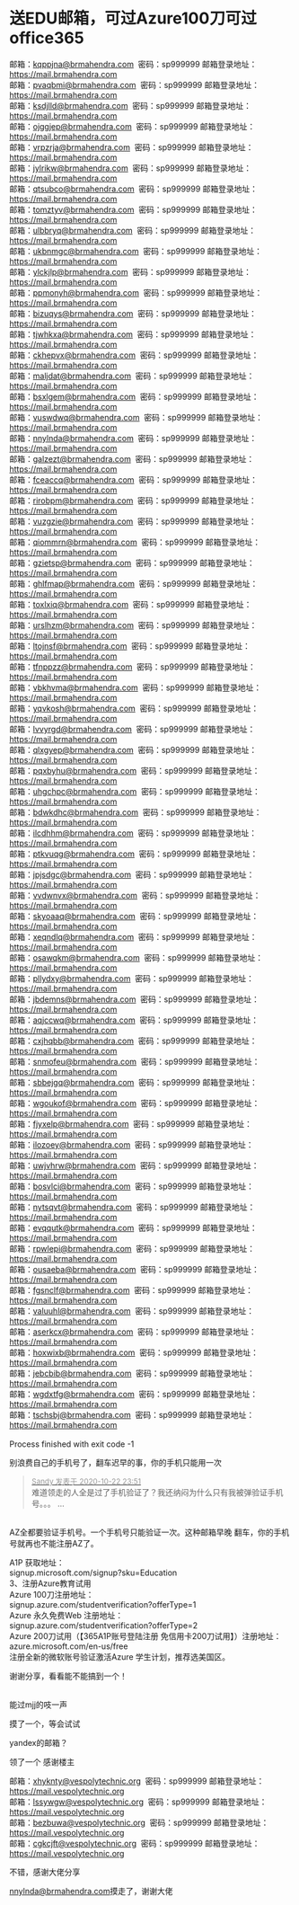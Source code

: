 # 送EDU邮箱，可过Azure100刀可过office365


邮箱：<a href="mailto:kqppjna@brmahendra.com">kqppjna@brmahendra.com</a>&nbsp;&nbsp;密码：sp999999 邮箱登录地址：https://mail.brmahendra.com<br />
邮箱：<a href="mailto:pvaqbmi@brmahendra.com">pvaqbmi@brmahendra.com</a>&nbsp;&nbsp;密码：sp999999 邮箱登录地址：https://mail.brmahendra.com<br />
邮箱：<a href="mailto:ksdjlld@brmahendra.com">ksdjlld@brmahendra.com</a>&nbsp;&nbsp;密码：sp999999 邮箱登录地址：https://mail.brmahendra.com<br />
邮箱：<a href="mailto:ojggjep@brmahendra.com">ojggjep@brmahendra.com</a>&nbsp;&nbsp;密码：sp999999 邮箱登录地址：https://mail.brmahendra.com<br />
邮箱：<a href="mailto:vrpzrja@brmahendra.com">vrpzrja@brmahendra.com</a>&nbsp;&nbsp;密码：sp999999 邮箱登录地址：https://mail.brmahendra.com<br />
邮箱：<a href="mailto:jylrikw@brmahendra.com">jylrikw@brmahendra.com</a>&nbsp;&nbsp;密码：sp999999 邮箱登录地址：https://mail.brmahendra.com<br />
邮箱：<a href="mailto:qtsubco@brmahendra.com">qtsubco@brmahendra.com</a>&nbsp;&nbsp;密码：sp999999 邮箱登录地址：https://mail.brmahendra.com<br />
邮箱：<a href="mailto:tomztyv@brmahendra.com">tomztyv@brmahendra.com</a>&nbsp;&nbsp;密码：sp999999 邮箱登录地址：https://mail.brmahendra.com<br />
邮箱：<a href="mailto:ulbbryq@brmahendra.com">ulbbryq@brmahendra.com</a>&nbsp;&nbsp;密码：sp999999 邮箱登录地址：https://mail.brmahendra.com<br />
邮箱：<a href="mailto:ukbnmgc@brmahendra.com">ukbnmgc@brmahendra.com</a>&nbsp;&nbsp;密码：sp999999 邮箱登录地址：https://mail.brmahendra.com<br />
邮箱：<a href="mailto:ylckjlp@brmahendra.com">ylckjlp@brmahendra.com</a>&nbsp;&nbsp;密码：sp999999 邮箱登录地址：https://mail.brmahendra.com<br />
邮箱：<a href="mailto:ppmonyh@brmahendra.com">ppmonyh@brmahendra.com</a>&nbsp;&nbsp;密码：sp999999 邮箱登录地址：https://mail.brmahendra.com<br />
邮箱：<a href="mailto:bizuqys@brmahendra.com">bizuqys@brmahendra.com</a>&nbsp;&nbsp;密码：sp999999 邮箱登录地址：https://mail.brmahendra.com<br />
邮箱：<a href="mailto:tjwhkxa@brmahendra.com">tjwhkxa@brmahendra.com</a>&nbsp;&nbsp;密码：sp999999 邮箱登录地址：https://mail.brmahendra.com<br />
邮箱：<a href="mailto:ckhepvx@brmahendra.com">ckhepvx@brmahendra.com</a>&nbsp;&nbsp;密码：sp999999 邮箱登录地址：https://mail.brmahendra.com<br />
邮箱：<a href="mailto:maljdat@brmahendra.com">maljdat@brmahendra.com</a>&nbsp;&nbsp;密码：sp999999 邮箱登录地址：https://mail.brmahendra.com<br />
邮箱：<a href="mailto:bsxlgem@brmahendra.com">bsxlgem@brmahendra.com</a>&nbsp;&nbsp;密码：sp999999 邮箱登录地址：https://mail.brmahendra.com<br />
邮箱：<a href="mailto:vuswdwq@brmahendra.com">vuswdwq@brmahendra.com</a>&nbsp;&nbsp;密码：sp999999 邮箱登录地址：https://mail.brmahendra.com<br />
邮箱：<a href="mailto:nnylnda@brmahendra.com">nnylnda@brmahendra.com</a>&nbsp;&nbsp;密码：sp999999 邮箱登录地址：https://mail.brmahendra.com<br />
邮箱：<a href="mailto:galzezt@brmahendra.com">galzezt@brmahendra.com</a>&nbsp;&nbsp;密码：sp999999 邮箱登录地址：https://mail.brmahendra.com<br />
邮箱：<a href="mailto:fceaccq@brmahendra.com">fceaccq@brmahendra.com</a>&nbsp;&nbsp;密码：sp999999 邮箱登录地址：https://mail.brmahendra.com<br />
邮箱：<a href="mailto:rirobpm@brmahendra.com">rirobpm@brmahendra.com</a>&nbsp;&nbsp;密码：sp999999 邮箱登录地址：https://mail.brmahendra.com<br />
邮箱：<a href="mailto:vuzgzie@brmahendra.com">vuzgzie@brmahendra.com</a>&nbsp;&nbsp;密码：sp999999 邮箱登录地址：https://mail.brmahendra.com<br />
邮箱：<a href="mailto:qiommrn@brmahendra.com">qiommrn@brmahendra.com</a>&nbsp;&nbsp;密码：sp999999 邮箱登录地址：https://mail.brmahendra.com<br />
邮箱：<a href="mailto:gzietsp@brmahendra.com">gzietsp@brmahendra.com</a>&nbsp;&nbsp;密码：sp999999 邮箱登录地址：https://mail.brmahendra.com<br />
邮箱：<a href="mailto:ghlfmap@brmahendra.com">ghlfmap@brmahendra.com</a>&nbsp;&nbsp;密码：sp999999 邮箱登录地址：https://mail.brmahendra.com<br />
邮箱：<a href="mailto:toxlxiq@brmahendra.com">toxlxiq@brmahendra.com</a>&nbsp;&nbsp;密码：sp999999 邮箱登录地址：https://mail.brmahendra.com<br />
邮箱：<a href="mailto:urslhzm@brmahendra.com">urslhzm@brmahendra.com</a>&nbsp;&nbsp;密码：sp999999 邮箱登录地址：https://mail.brmahendra.com<br />
邮箱：<a href="mailto:ltojnsf@brmahendra.com">ltojnsf@brmahendra.com</a>&nbsp;&nbsp;密码：sp999999 邮箱登录地址：https://mail.brmahendra.com<br />
邮箱：<a href="mailto:tfnppzz@brmahendra.com">tfnppzz@brmahendra.com</a>&nbsp;&nbsp;密码：sp999999 邮箱登录地址：https://mail.brmahendra.com<br />
邮箱：<a href="mailto:vbkhvma@brmahendra.com">vbkhvma@brmahendra.com</a>&nbsp;&nbsp;密码：sp999999 邮箱登录地址：https://mail.brmahendra.com<br />
邮箱：<a href="mailto:yqvkosh@brmahendra.com">yqvkosh@brmahendra.com</a>&nbsp;&nbsp;密码：sp999999 邮箱登录地址：https://mail.brmahendra.com<br />
邮箱：<a href="mailto:lvvyrgd@brmahendra.com">lvvyrgd@brmahendra.com</a>&nbsp;&nbsp;密码：sp999999 邮箱登录地址：https://mail.brmahendra.com<br />
邮箱：<a href="mailto:qlxgyep@brmahendra.com">qlxgyep@brmahendra.com</a>&nbsp;&nbsp;密码：sp999999 邮箱登录地址：https://mail.brmahendra.com<br />
邮箱：<a href="mailto:pqxbyhu@brmahendra.com">pqxbyhu@brmahendra.com</a>&nbsp;&nbsp;密码：sp999999 邮箱登录地址：https://mail.brmahendra.com<br />
邮箱：<a href="mailto:uhgchpc@brmahendra.com">uhgchpc@brmahendra.com</a>&nbsp;&nbsp;密码：sp999999 邮箱登录地址：https://mail.brmahendra.com<br />
邮箱：<a href="mailto:bdwkdhc@brmahendra.com">bdwkdhc@brmahendra.com</a>&nbsp;&nbsp;密码：sp999999 邮箱登录地址：https://mail.brmahendra.com<br />
邮箱：<a href="mailto:ilcdhhm@brmahendra.com">ilcdhhm@brmahendra.com</a>&nbsp;&nbsp;密码：sp999999 邮箱登录地址：https://mail.brmahendra.com<br />
邮箱：<a href="mailto:ptkvuqg@brmahendra.com">ptkvuqg@brmahendra.com</a>&nbsp;&nbsp;密码：sp999999 邮箱登录地址：https://mail.brmahendra.com<br />
邮箱：<a href="mailto:jpjsdgc@brmahendra.com">jpjsdgc@brmahendra.com</a>&nbsp;&nbsp;密码：sp999999 邮箱登录地址：https://mail.brmahendra.com<br />
邮箱：<a href="mailto:vvdwnvx@brmahendra.com">vvdwnvx@brmahendra.com</a>&nbsp;&nbsp;密码：sp999999 邮箱登录地址：https://mail.brmahendra.com<br />
邮箱：<a href="mailto:skyoaaq@brmahendra.com">skyoaaq@brmahendra.com</a>&nbsp;&nbsp;密码：sp999999 邮箱登录地址：https://mail.brmahendra.com<br />
邮箱：<a href="mailto:xeqndlq@brmahendra.com">xeqndlq@brmahendra.com</a>&nbsp;&nbsp;密码：sp999999 邮箱登录地址：https://mail.brmahendra.com<br />
邮箱：<a href="mailto:osawqkm@brmahendra.com">osawqkm@brmahendra.com</a>&nbsp;&nbsp;密码：sp999999 邮箱登录地址：https://mail.brmahendra.com<br />
邮箱：<a href="mailto:pllydxy@brmahendra.com">pllydxy@brmahendra.com</a>&nbsp;&nbsp;密码：sp999999 邮箱登录地址：https://mail.brmahendra.com<br />
邮箱：<a href="mailto:jbdemns@brmahendra.com">jbdemns@brmahendra.com</a>&nbsp;&nbsp;密码：sp999999 邮箱登录地址：https://mail.brmahendra.com<br />
邮箱：<a href="mailto:aqjccwq@brmahendra.com">aqjccwq@brmahendra.com</a>&nbsp;&nbsp;密码：sp999999 邮箱登录地址：https://mail.brmahendra.com<br />
邮箱：<a href="mailto:cxjhqbb@brmahendra.com">cxjhqbb@brmahendra.com</a>&nbsp;&nbsp;密码：sp999999 邮箱登录地址：https://mail.brmahendra.com<br />
邮箱：<a href="mailto:snmofeu@brmahendra.com">snmofeu@brmahendra.com</a>&nbsp;&nbsp;密码：sp999999 邮箱登录地址：https://mail.brmahendra.com<br />
邮箱：<a href="mailto:sbbejgq@brmahendra.com">sbbejgq@brmahendra.com</a>&nbsp;&nbsp;密码：sp999999 邮箱登录地址：https://mail.brmahendra.com<br />
邮箱：<a href="mailto:wgoukof@brmahendra.com">wgoukof@brmahendra.com</a>&nbsp;&nbsp;密码：sp999999 邮箱登录地址：https://mail.brmahendra.com<br />
邮箱：<a href="mailto:fjyxelp@brmahendra.com">fjyxelp@brmahendra.com</a>&nbsp;&nbsp;密码：sp999999 邮箱登录地址：https://mail.brmahendra.com<br />
邮箱：<a href="mailto:ilozoey@brmahendra.com">ilozoey@brmahendra.com</a>&nbsp;&nbsp;密码：sp999999 邮箱登录地址：https://mail.brmahendra.com<br />
邮箱：<a href="mailto:uwjvhrw@brmahendra.com">uwjvhrw@brmahendra.com</a>&nbsp;&nbsp;密码：sp999999 邮箱登录地址：https://mail.brmahendra.com<br />
邮箱：<a href="mailto:bosvlci@brmahendra.com">bosvlci@brmahendra.com</a>&nbsp;&nbsp;密码：sp999999 邮箱登录地址：https://mail.brmahendra.com<br />
邮箱：<a href="mailto:nytsqvt@brmahendra.com">nytsqvt@brmahendra.com</a>&nbsp;&nbsp;密码：sp999999 邮箱登录地址：https://mail.brmahendra.com<br />
邮箱：<a href="mailto:evqqutk@brmahendra.com">evqqutk@brmahendra.com</a>&nbsp;&nbsp;密码：sp999999 邮箱登录地址：https://mail.brmahendra.com<br />
邮箱：<a href="mailto:rpwlepi@brmahendra.com">rpwlepi@brmahendra.com</a>&nbsp;&nbsp;密码：sp999999 邮箱登录地址：https://mail.brmahendra.com<br />
邮箱：<a href="mailto:ousaeba@brmahendra.com">ousaeba@brmahendra.com</a>&nbsp;&nbsp;密码：sp999999 邮箱登录地址：https://mail.brmahendra.com<br />
邮箱：<a href="mailto:fgsnclf@brmahendra.com">fgsnclf@brmahendra.com</a>&nbsp;&nbsp;密码：sp999999 邮箱登录地址：https://mail.brmahendra.com<br />
邮箱：<a href="mailto:valuuhl@brmahendra.com">valuuhl@brmahendra.com</a>&nbsp;&nbsp;密码：sp999999 邮箱登录地址：https://mail.brmahendra.com<br />
邮箱：<a href="mailto:aserkcx@brmahendra.com">aserkcx@brmahendra.com</a>&nbsp;&nbsp;密码：sp999999 邮箱登录地址：https://mail.brmahendra.com<br />
邮箱：<a href="mailto:hoxwixb@brmahendra.com">hoxwixb@brmahendra.com</a>&nbsp;&nbsp;密码：sp999999 邮箱登录地址：https://mail.brmahendra.com<br />
邮箱：<a href="mailto:jebcbib@brmahendra.com">jebcbib@brmahendra.com</a>&nbsp;&nbsp;密码：sp999999 邮箱登录地址：https://mail.brmahendra.com<br />
邮箱：<a href="mailto:wgdxtfg@brmahendra.com">wgdxtfg@brmahendra.com</a>&nbsp;&nbsp;密码：sp999999 邮箱登录地址：https://mail.brmahendra.com<br />
邮箱：<a href="mailto:tschsbj@brmahendra.com">tschsbj@brmahendra.com</a>&nbsp;&nbsp;密码：sp999999 邮箱登录地址：https://mail.brmahendra.com<br />
<br />
Process finished with exit code -1<br />


别浪费自己的手机号了，翻车迟早的事，你的手机只能用一次

<div class="quote"><blockquote><font size="2"><a href="https://www.hostloc.com/forum.php?mod=redirect&amp;goto=findpost&amp;pid=9338796&amp;ptid=757396" target="_blank"><font color="#999999">Sandy 发表于 2020-10-22 23:51</font></a></font><br />
难道领走的人全是过了手机验证了？我还纳闷为什么只有我被弹验证手机号。。。 ...</blockquote></div><br />
AZ全都要验证手机号。一个手机号只能验证一次。这种邮箱早晚 翻车，你的手机号就再也不能注册AZ了。<br />


A1P 获取地址：<br />
signup.microsoft.com/signup?sku=Education<br />
3、注册Azure教育试用<br />
Azure 100刀注册地址：<br />
signup.azure.com/studentverification?offerType=1<br />
Azure 永久免费Web 注册地址：<br />
signup.azure.com/studentverification?offerType=2<br />
Azure 200刀试用（【365A1P账号登陆注册 免信用卡200刀试用】）注册地址：<br />
azure.microsoft.com/en-us/free<br />
注册全新的微软账号验证激活Azure 学生计划，推荐选美国区。

谢谢分享，看看能不能搞到一个！<br />
<br />
<img src="static/image/smiley/default/smile.gif" smilieid="1" border="0" alt="" /><img src="static/image/smiley/default/smile.gif" smilieid="1" border="0" alt="" /><img src="static/image/smiley/default/smile.gif" smilieid="1" border="0" alt="" />

能过mjj的吱一声

摸了一个，等会试试

yandex的邮箱？

领了一个 感谢楼主

邮箱：<a href="mailto:xhyknty@vespolytechnic.org">xhyknty@vespolytechnic.org</a>&nbsp;&nbsp;密码：sp999999 邮箱登录地址：https://mail.vespolytechnic.org<br />
邮箱：<a href="mailto:lssywgw@vespolytechnic.org">lssywgw@vespolytechnic.org</a>&nbsp;&nbsp;密码：sp999999 邮箱登录地址：https://mail.vespolytechnic.org<br />
邮箱：<a href="mailto:bezbuwa@vespolytechnic.org">bezbuwa@vespolytechnic.org</a>&nbsp;&nbsp;密码：sp999999 邮箱登录地址：https://mail.vespolytechnic.org<br />
邮箱：<a href="mailto:cgkcjft@vespolytechnic.org">cgkcjft@vespolytechnic.org</a>&nbsp;&nbsp;密码：sp999999 邮箱登录地址：https://mail.vespolytechnic.org

不错，感谢大佬分享

<a href="mailto:nnylnda@brmahendra.com">nnylnda@brmahendra.com</a>摸走了，谢谢大佬
